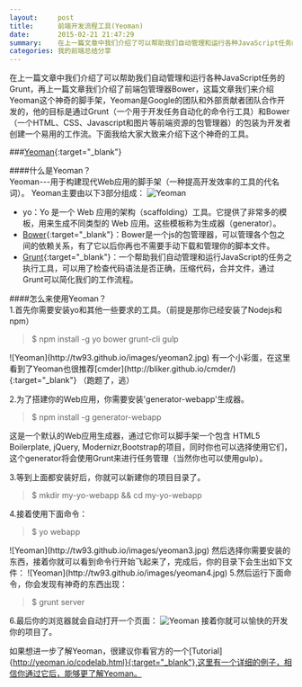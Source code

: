 ```yaml
---
layout:     post
title:      前端开发流程工具(Yeoman)
date:       2015-02-21 21:47:29
summary:    在上一篇文章中我们介绍了可以帮助我们自动管理和运行各种JavaScript任务的Grunt，再上一篇文章我们介绍了前端包管理器Bower，这篇文章我们来介绍Yeoman这个神奇的脚手架，Yeoman是Google的团队和外部贡献者团队合作开发的，他的目标是通过Grunt（一个用于开发任务自动化的命令行工具）和Bower（一个HTML、CSS、Javascript和图片等前端资源的包管理器）的包装为开发者创建一个易用的工作流。下面我给大家大致来介绍下这个神奇的工具。
categories: 我的前端总结分享 
---
```

在上一篇文章中我们介绍了可以帮助我们自动管理和运行各种JavaScript任务的Grunt，再上一篇文章我们介绍了前端包管理器Bower，这篇文章我们来介绍Yeoman这个神奇的脚手架，Yeoman是Google的团队和外部贡献者团队合作开发的，他的目标是通过Grunt（一个用于开发任务自动化的命令行工具）和Bower（一个HTML、CSS、Javascript和图片等前端资源的包管理器）的包装为开发者创建一个易用的工作流。下面我给大家大致来介绍下这个神奇的工具。

###[Yeoman](http://yeoman.io/){:target="_blank"}

####什么是Yeoman？   
Yeoman---用于构建现代Web应用的脚手架（一种提高开发效率的工具的代名词）。
Yeoman主要由以下3部分组成：
![Yeoman](http://tw93.github.io/images/yeoman1.jpg)

 - yo：Yo 是一个 Web 应用的架构（scaffolding）工具。它提供了非常多的模板，用来生成不同类型的 Web 应用。这些模板称为生成器（generator）。  
 - [Bower](http://tw93.github.io/2015-02-17/yeoman-grunt-bower-1.html){:target="_blank"}：Bower是一个js的包管理器，可以管理各个包之间的依赖关系，有了它以后你再也不需要手动下载和管理你的脚本文件。  
 - [Grunt](http://tw93.github.io/2015-02-18/yeoman-grunt-bower-2.html){:target="_blank"}：一个帮助我们自动管理和运行JavaScript的任务之执行工具，可以用了检查代码语法是否正确，压缩代码，合并文件，通过Grunt可以简化我们的工作流程。
 

####怎么来使用Yeoman？  
 1.首先你需要安装yo和其他一些要求的工具。（前提是那你已经安装了Nodejs和npm）
 <blockquote>$ npm install -g yo bower grunt-cli gulp</blockquote>
 ![Yeoman](http://tw93.github.io/images/yeoman2.jpg)
 有一个小彩蛋，在这里看到了Yeoman也很推荐[cmder](http://bliker.github.io/cmder/){:target="_blank"} （跑题了，逃）  

 2.为了搭建你的Web应用，你需要安装'generator-webapp'生成器。
 <blockquote>$ npm install -g generator-webapp</blockquote>
 这是一个默认的Web应用生成器，通过它你可以脚手架一个包含 HTML5 Boilerplate, jQuery, Modernizr,Bootstrap的项目，同时你也可以选择使用它们，这个generator将会使用Grunt来进行任务管理（当然你也可以使用gulp）。

 3.等到上面都安装好后，你就可以新建你的项目目录了。
 <blockquote>$ mkdir my-yo-webapp && cd my-yo-webapp</blockquote> 

 4.接着使用下面命令：
 <blockquote>$ yo webapp</blockquote> 
 ![Yeoman](http://tw93.github.io/images/yeoman3.jpg)
 然后选择你需要安装的东西，接着你就可以看到命令行开始飞起来了，完成后，你的目录下会生出如下文件：
 ![Yeoman](http://tw93.github.io/images/yeoman4.jpg)
 5.然后运行下面命令，你会发现有神奇的东西出现：
 <blockquote>$ grunt server</blockquote>

 6.最后你的浏览器就会自动打开一个页面：
 ![Yeoman](http://tw93.github.io/images/yeoman5.jpg)
 接着你就可以愉快的开发你的项目了。

 如果想进一步了解Yeoman，很建议你看官方的一个[Tutorial]{http://yeoman.io/codelab.html}{:target="_blank"},这里有一个详细的例子，相信你通过它后，能够更了解Yeoman。
